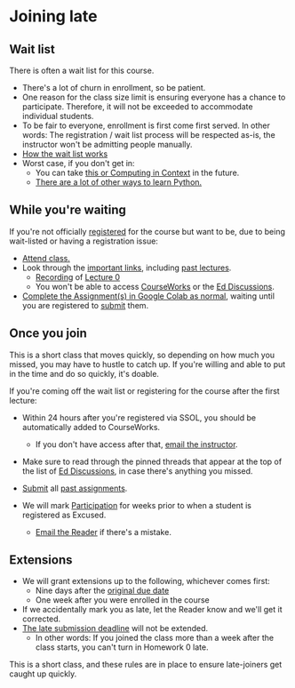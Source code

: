 # Joining late

## Wait list

There is often a wait list for this course.

- There's a lot of churn in enrollment, so be patient.
- One reason for the class size limit is ensuring everyone has a chance to participate. Therefore, it will not be exceeded to accommodate individual students.
- To be fair to everyone, enrollment is first come first served. In other words: The registration / wait list process will be respected as-is, the instructor won't be admitting people manually.
- [How the wait list works](https://www.registrar.columbia.edu/content/wait-lists-ssol)
- Worst case, if you don't get in:
   - You can take [this or Computing in Context](index.md#comparison-to-computing-in-context) in the future.
   - [There are a lot of other ways to learn Python.](resources.md)

## While you're waiting

If you're not officially [registered](registration.md) for the course but want to be, due to being wait-listed or having a registration issue:

- [Attend class.](syllabus.md#course-information)
- Look through the [important links](index.md#important-links), including [past lectures](syllabus.md#schedule).
   - [Recording](https://columbiauniversity.zoom.us/rec/play/dBBFt7QTwZTfETvu0_VQzqT_pt6K0-4PvrRJF0fDUVH8yKoIHP9WOCl8hGRSyIu3HEiKxPQ2woCwDQ-I.OGynUNH57slJqZki) of [Lecture 0](lecture_0.ipynb)
   - You won't be able to access [CourseWorks](https://courseworks2.columbia.edu/courses/210776/assignments) or the [Ed Discussions](https://courseworks2.columbia.edu/courses/210776/external_tools/37606?display=borderless).
- [Complete the Assignment(s) in Google Colab as normal](assignments.md), waiting until you are registered to [submit](assignments.md#submission) them.

## Once you join

This is a short class that moves quickly, so depending on how much you missed, you may have to hustle to catch up. If you're willing and able to put in the time and do so quickly, it's doable.

If you're coming off the wait list or registering for the course after the first lecture:


- Within 24 hours after you're registered via SSOL, you should be automatically added to CourseWorks.
   - If you don't have access after that, [email the instructor](syllabus.md#instructor-information).

- Make sure to read through the pinned threads that appear at the top of the list of [Ed Discussions](https://courseworks2.columbia.edu/courses/210776/external_tools/37606?display=borderless), in case there's anything you missed.
- [Submit](assignments.md#submission) all [past assignments](syllabus.md#schedule).
- We will mark [Participation](syllabus.md#participation) for weeks prior to when a student is registered as Excused.
   - [Email the Reader](syllabus.md#instructor-information) if there's a mistake.

## Extensions

- We will grant extensions up to the following, whichever comes first:
   - Nine days after the [original due date](syllabus.md#schedule)
   - One week after you were enrolled in the course
- If we accidentally mark you as late, let the Reader know and we'll get it corrected.
- [The late submission deadline](syllabus.md#schedule) will not be extended.
   - In other words: If you joined the class more than a week after the class starts, you can't turn in Homework 0 late.

This is a short class, and these rules are in place to ensure late-joiners get caught up quickly.
